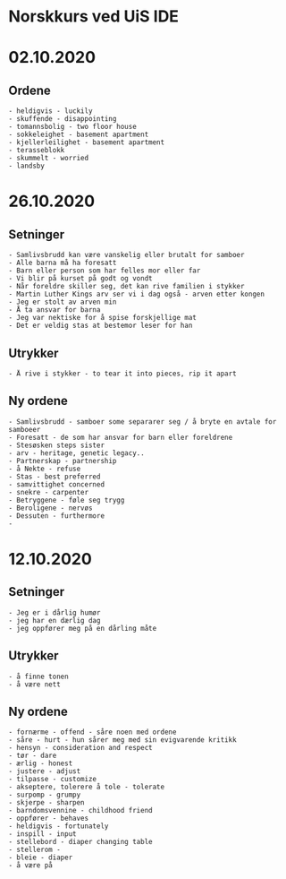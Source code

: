 # Norskkurs ved UiS IDE

# 02.10.2020
## Ordene
	- heldigvis - luckily
	- skuffende - disappointing
	- tomannsbolig - two floor house
	- sokkeleighet - basement apartment
	- kjellerleilighet - basement apartment
	- terasseblokk
	- skummelt - worried
	- landsby
# 26.10.2020
## Setninger
	- Samlivsbrudd kan være vanskelig eller brutalt for samboer
	- Alle barna må ha foresatt
	- Barn eller person som har felles mor eller far
	- Vi blir på kurset på godt og vondt
	- Når foreldre skiller seg, det kan rive familien i stykker
	- Martin Luther Kings arv ser vi i dag også - arven etter kongen
	- Jeg er stolt av arven min
	- Å ta ansvar for barna
	- Jeg var nektiske for å spise forskjellige mat
	- Det er veldig stas at bestemor leser for han

	
	
## Utrykker
	- Å rive i stykker - to tear it into pieces, rip it apart
## Ny ordene
	- Samlivsbrudd - samboer some separarer seg / å bryte en avtale for samboeer 
	- Foresatt - de som har ansvar for barn eller foreldrene
	- Stesøsken steps sister
	- arv - heritage, genetic legacy.. 
	- Partnerskap - partnership
	- å Nekte - refuse 
	- Stas - best preferred
	- samvittighet concerned
	- snekre - carpenter
	- Betryggene - føle seg trygg
	- Beroligene - nervøs 
	- Dessuten - furthermore
	- 
	
	
# 12.10.2020

## Setninger
	- Jeg er i dårlig humør
	- jeg har en dærlig dag
	- jeg oppfører meg på en dårling måte
## Utrykker
	- å finne tonen
	- å være nett
## Ny ordene
	- fornærme - offend - såre noen med ordene
	- såre - hurt - hun sårer meg med sin evigvarende kritikk
	- hensyn - consideration and respect
	- tør - dare
	- ærlig - honest
	- justere - adjust
	- tilpasse - customize
	- akseptere, tolerere å tole - tolerate
	- surpomp - grumpy
	- skjerpe - sharpen
	- barndomsvennine - childhood friend
	- oppfører - behaves
	- heldigvis - fortunately
	- inspill - input
	- stellebord - diaper changing table
	- stellerom - 
	- bleie - diaper
	- å være på
